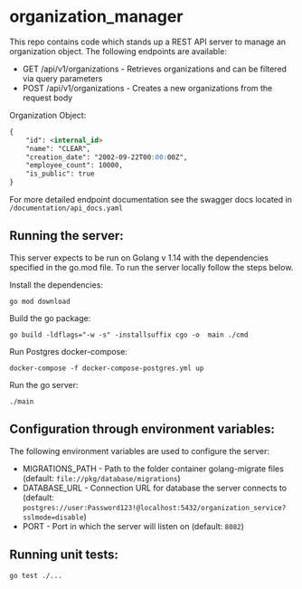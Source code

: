 # organization_manager

This repo contains code which stands up a REST API server to manage an organization object. 
The following endpoints are available:
 - GET /api/v1/organizations - Retrieves organizations and can be filtered via query parameters
 - POST /api/v1/organizations - Creates a new organizations from the request body

Organization Object:
```markdown
{
    "id": <internal_id> 
    "name": "CLEAR",
    "creation_date": "2002-09-22T00:00:00Z",
    "employee_count": 10000,
    "is_public": true
}
```

For more detailed endpoint documentation see the swagger docs located in `/documentation/api_docs.yaml`

## Running the server:
This server expects to be run on Golang v 1.14 with the dependencies specified in the go.mod file. To run the server locally
follow the steps below.

Install the dependencies:
```shell
go mod download
```

Build the go package:
```shell
go build -ldflags="-w -s" -installsuffix cgo -o  main ./cmd
```

Run Postgres docker-compose:
```shell
docker-compose -f docker-compose-postgres.yml up
```

Run the go server:
```shell
./main
```

## Configuration through environment variables:
The following environment variables are used to configure the server:
- MIGRATIONS_PATH - Path to the folder container golang-migrate files (default: `file://pkg/database/migrations`)
- DATABASE_URL - Connection URL for database the server connects to (default: `postgres://user:Password123!@localhost:5432/organization_service?sslmode=disable`)
- PORT - Port in which the server will listen on (default: `8082`)

## Running unit tests:
```shell
go test ./...
```
